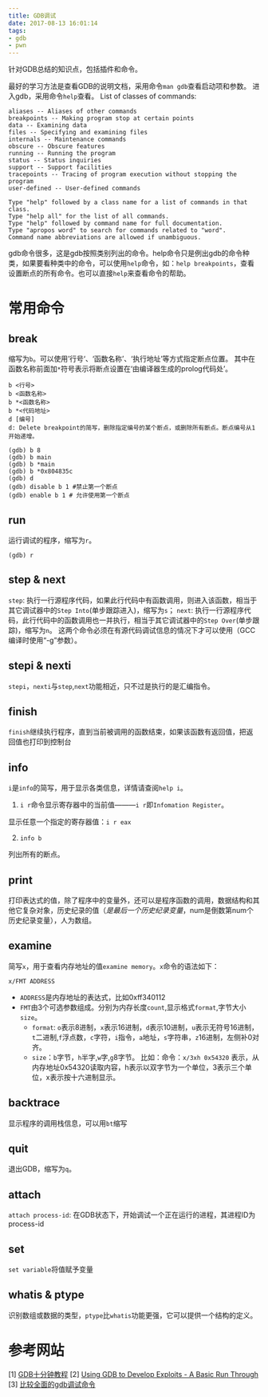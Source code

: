 ```yaml
---
title: GDB调试
date: 2017-08-13 16:01:14
tags:
- gdb
- pwn
---
```


针对GDB总结的知识点，包括插件和命令。

<!--more-->

最好的学习方法是查看GDB的说明文档，采用命令`man gdb`查看启动项和参数。
进入gdb，采用命令`help`查看。
	List of classes of commands:

	aliases -- Aliases of other commands
	breakpoints -- Making program stop at certain points
	data -- Examining data
	files -- Specifying and examining files
	internals -- Maintenance commands
	obscure -- Obscure features
	running -- Running the program
	status -- Status inquiries
	support -- Support facilities
	tracepoints -- Tracing of program execution without stopping the program
	user-defined -- User-defined commands

	Type "help" followed by a class name for a list of commands in that class.
	Type "help all" for the list of all commands.
	Type "help" followed by command name for full documentation.
	Type "apropos word" to search for commands related to "word".
	Command name abbreviations are allowed if unambiguous.
gdb命令很多，这是gdb按照类别列出的命令。help命令只是例出gdb的命令种类，如果要看种类中的命令，可以使用`help`命令，如：`help breakpoints`，查看设置断点的所有命令。也可以直接`help`来查看命令的帮助。 


# 常用命令


## break

缩写为`b`。可以使用’行号‘、‘函数名称’、‘执行地址’等方式指定断点位置。
其中在函数名称前面加`*`符号表示将断点设置在‘由编译器生成的prolog代码处’。

	b <行号>
	b <函数名称>
	b *<函数名称>
	b *<代码地址>
	d [编号]
	d: Delete breakpoint的简写，删除指定编号的某个断点，或删除所有断点。断点编号从1开始递增。
```
(gdb) b 8
(gdb) b main
(gdb) b *main
(gdb) b *0x804835c
(gdb) d
(gdb) disable b 1 #禁止第一个断点
(gdb) enable b 1 # 允许使用第一个断点
```



## run

运行调试的程序，缩写为`r`。
```
(gdb) r
```

## step & next

`step`: 执行一行源程序代码，如果此行代码中有函数调用，则进入该函数，相当于其它调试器中的`Step Into`(单步跟踪进入)，缩写为`s`；
`next`: 执行一行源程序代码，此行代码中的函数调用也一并执行，相当于其它调试器中的`Step Over`(单步跟踪)，缩写为`n`。
这两个命令必须在有源代码调试信息的情况下才可以使用（GCC编译时使用“-g”参数）。

## stepi & nexti

`stepi`，`nexti`与`step`,`next`功能相近，只不过是执行的是汇编指令。

## finish

`finish`继续执行程序，直到当前被调用的函数结束，如果该函数有返回值，把返回值也打印到控制台

## info

`i`是`info`的简写，用于显示各类信息，详情请查阅`help i`。

1. `i r`命令显示寄存器中的当前值———`i r`即`Infomation Register`。

显示任意一个指定的寄存器值：`i r eax`

2. `info b`

列出所有的断点。



## print

打印表达式的值，除了程序中的变量外，还可以是程序函数的调用，数据结构和其他它复杂对象，历史纪录的值（$是最后一个历史纪录变量，$num是倒数第num个历史纪录变量），人为数组。

## examine

简写`x`，用于查看内存地址的值`examine memory`。`x`命令的语法如下：

```
x/FMT ADDRESS
```
- `ADDRESS`是内存地址的表达式，比如0xff340112
- `FMT`由3个可选参数组成。分别为内存长度`count`,显示格式`format`,字节大小`size`。
	+ `format`: `o`表示8进制，`x`表示16进制，`d`表示10进制，`u`表示无符号16进制，`t`二进制,`f`浮点数，`c`字符，`i`指令，`a`地址，`s`字符串，`z`16进制，左侧补0对齐。
	+ `size`：`b`字节，`h`半字,`w`字,`g`8字节。
比如：命令：`x/3xh 0x54320` 表示，从内存地址0x54320读取内容，h表示以双字节为一个单位，3表示三个单位，x表示按十六进制显示。 

## backtrace

显示程序的调用栈信息，可以用`bt`缩写

## quit

退出GDB，缩写为`q`。

## attach

`attach process-id`: 在GDB状态下，开始调试一个正在运行的进程，其进程ID为process-id

## set 

`set variable`将值赋予变量

## whatis & ptype

识别数组或数据的类型，`ptype`比`whatis`功能更强，它可以提供一个结构的定义。



# 参考网站
[1] [GDB十分钟教程](http://blog.csdn.net/liigo/article/details/582231)
[2] [Using GDB to Develop Exploits - A Basic Run Through](https://www.exploit-db.com/papers/13205/)
[3] [比较全面的gdb调试命令](http://blog.csdn.net/dadalan/article/details/3758025)